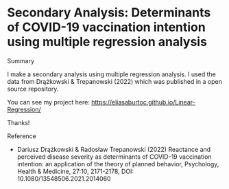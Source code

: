 
# Secondary Analysis: Determinants of COVID-19 vaccination intention using multiple regression analysis


Summary

I make a secondary analysis using multiple regression analysis. I used the data from Drążkowski & Trepanowski (2022) which was published in a open source repository.


You can see my project here: https://eliasaburtoc.github.io/Linear-Regression/

Thanks!


Reference

- Dariusz Drążkowski & Radosław Trepanowski (2022) Reactance and perceived disease severity as determinants of COVID-19 vaccination intention: an application of the theory of planned behavior, Psychology, Health & Medicine, 27:10, 2171-2178, DOI: 10.1080/13548506.2021.2014060
